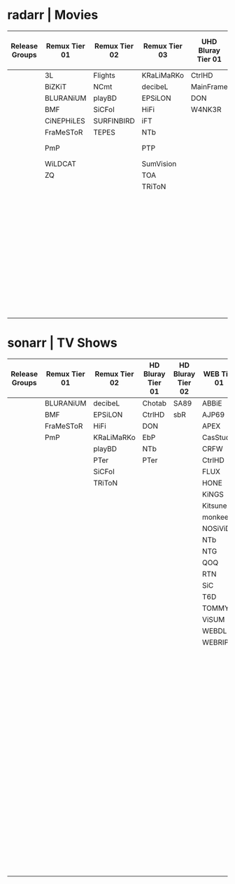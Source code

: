# radarr | Movies


| **Release Groups**       | **Remux Tier 01** | **Remux Tier 02** | **Remux Tier 03** | **UHD Bluray Tier 01** | **UHD Bluray Tier 02** | **UHD Bluray Tier 03** | **HD Bluray Tier 01** | **HD Bluray Tier 02** | **HD Bluray Tier 03** | **WEB Tier 01** | **WEB Tier 02** | **WEB Tier 03** |
|--------------------------|------------------|-------------------|-------------------|------------------------|------------------------|------------------------|-----------------------|-----------------------|-----------------------|----------------|----------------|----------------|
|                          | 3L               | Flights           | KRaLiMaRKo         | CtrlHD                 | HQMUX                  | BHDStudio              | BBQ                   | EA                    | BHDStudio             | ABBIE          | dB             | GNOMiSSiON       |
|                          | BiZKiT           | NCmt              | decibeL            | MainFrame              |                        | HONE                   | BMF                   | HiDt                  | hallowed              | AJP69          | Flights         | NINJACENTRAL    |
|                          | BLURANiUM        | playBD            | EPSiLON            | DON                    |                        | SPHD                   | c0kE                  | HiSD                  | HONE                  | APEX           | MiU            | ROCCaT           |
|                          | BMF              | SiCFoI            | HiFi               | W4NK3R                 |                        | WEBDV                  | Chotab                | iFT                   | LoRD                  | BLUTONiUM      | monkee         | SiGMA            |
|                          | CiNEPHiLES       | SURFINBIRD        | iFT                |                        |                        | hallowed               | CRiSC                 | NTb                   | playHD                | CMRG           | MZABI          | SLiGNOME         |
|                          | FraMeSToR        | TEPES             | NTb                |                        |                        | PTer                   | CtrlHD                | QOQ                   | SPHD                  | CRFW           | PHOENiX        | SwAgLaNdEr       |
|                          | PmP              |                   | PTP                |                        |                        |                        | D-Z0N3                | SA89                  | W4NK3R                | CRUD           | playWEB        |                  |
|                          | WiLDCAT          |                   | SumVision          |                        |                        |                        | Dariush               | sbR                   |                       | FLUX           | SbR            |                  |
|                          | ZQ               |                   | TOA                |                        |                        |                        | decibeL               |                       |                       | GNOME          | SMURF          |                  |
|                          |                  |                   | TRiToN             |                        |                        |                        | DON                   |                       |                       | HONE           | TOMMY          |                  |
|                          |                  |                   |                    |                        |                        |                        | EbP                   |                       |                       | KiNGS          | XEBEC          |                  |
|                          |                  |                   |                    |                        |                        |                        | EDPH                  |                       |                       | Kitsune        |                |                  |
|                          |                  |                   |                    |                        |                        |                        | Geek                  |                       |                       | NOSiViD        |                |                  |
|                          |                  |                   |                    |                        |                        |                        | LolHD                 |                       |                       | NTb            |                |                  |
|                          |                  |                   |                    |                        |                        |                        | NCmt                  |                       |                       | NTG            |                |                  |
|                          |                  |                   |                    |                        |                        |                        | PTer                  |                       |                       | SiC            |                |                  |
|                          |                  |                   |                    |                        |                        |                        | TayTO                 |                       |                       | TEPES          |                |                  |
|                          |                  |                   |                    |                        |                        |                        | TDD                   |                       |                       |                |                |                  |
|                          |                  |                   |                    |                        |                        |                        | TnP                   |                       |                       |                |                |                  |
|                          |                  |                   |                    |                        |                        |                        | VietHD                |                       |                       |                |                |                  |
|                          |                  |                   |                    |                        |                        |                        | ZQ                    |                       |                       |                |                |                  |

# sonarr | TV Shows


| **Release Groups**       | **Remux Tier 01** | **Remux Tier 02** | **HD Bluray Tier 01** | **HD Bluray Tier 02** | **WEB Tier 01** | **WEB Tier 02** | **WEB Tier 03** | **WEB Scene** |
|--------------------------|------------------|-------------------|-----------------------|-----------------------|----------------|----------------|----------------|---------------|
|                          | BLURANiUM        | decibeL           | Chotab                | SA89                  | ABBiE          | 3cTWeB         | DRACULA        | DEFLATE       |
|                          | BMF              | EPSiLON           | CtrlHD                | sbR                   | AJP69          | BLUTONiUM      | NINJACENTRAL   | INFLATE       |
|                          | FraMeSToR        | HiFi              | DON                   |                       | APEX           | BTW            | SLiGNOME       |               |
|                          | PmP              | KRaLiMaRKo        | EbP                   |                       | CasStudio      | Chotab         | SwAgLaNdEr     |               |
|                          |                  | playBD            | NTb                   |                       | CRFW           | Cinefeel       | T4H            |               |
|                          |                  | PTer              | PTer                  |                       | CtrlHD         | CiT            | ViSiON         |               |
|                          |                  | SiCFoI            |                       |                       | FLUX           | CMRG           |                |               |
|                          |                  | TRiToN            |                       |                       | HONE           | Coo7           |                |               |
|                          |                  |                   |                       |                       | KiNGS          | dB             |                |               |
|                          |                  |                   |                       |                       | Kitsune        | DEEP           |                |               |
|                          |                  |                   |                       |                       | monkee         | END            |                |               |
|                          |                  |                   |                       |                       | NOSiViD        | ETHiCS         |                |               |
|                          |                  |                   |                       |                       | NTb            | FC             |                |               |
|                          |                  |                   |                       |                       | NTG            | Flights        |                |               |
|                          |                  |                   |                       |                       | QOQ            | GNOME          |                |               |
|                          |                  |                   |                       |                       | RTN            | iJP            |                |               |
|                          |                  |                   |                       |                       | SiC            | iKA            |                |               |
|                          |                  |                   |                       |                       | T6D            | iT00NZ         |                |               |
|                          |                  |                   |                       |                       | TOMMY          | JETIX          |                |               |
|                          |                  |                   |                       |                       | ViSUM          | KHN            |                |               |
|                          |                  |                   |                       |                       | WEBDL          | KiMCHI         |                |               |
|                          |                  |                   |                       |                       | WEBRIP         | LAZY           |                |               |
|                          |                  |                   |                       |                       |                | MiU            |                |               |
|                          |                  |                   |                       |                       |                | MZABI          |                |               |
|                          |                  |                   |                       |                       |                | NPMS           |                |               |
|                          |                  |                   |                       |                       |                | NYH            |                |               |
|                          |                  |                   |                       |                       |                | orbitron       |                |               |
|                          |                  |                   |                       |                       |                | PHOENiX        |                |               |
|                          |                  |                   |                       |                       |                | playWEB        |                |               |
|                          |                  |                   |                       |                       |                | PSiG           |                |               |
|                          |                  |                   |                       |                       |                | ROCCaT         |                |               |
|                          |                  |                   |                       |                       |                | RTFM           |                |               |
|                          |                  |                   |                       |                       |                | SA89           |                |               |
|                          |                  |                   |                       |                       |                | SbR            |                |               |
|                          |                  |                   |                       |                       |                | SDCC           |                |               |
|                          |                  |                   |                       |                       |                | SIGMA          |                |               |
|                          |                  |                   |                       |                       |                | SMURF          |                |               |
|                          |                  |                   |                       |                       |                | SPiRiT         |                |               |
|                          |                  |                   |                       |                       |                | TEPES          |                |               |
|                          |                  |                   |                       |                       |                | TVSmash        |                |               |
|                          |                  |                   |                       |                       |                | WELP           |                |               |
|                          |                  |                   |                       |                       |                | XEBEC          |                |               |


